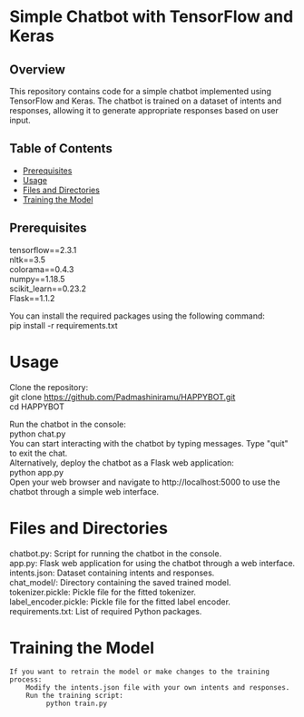 # Simple Chatbot with TensorFlow and Keras

## Overview
This repository contains code for a simple chatbot implemented using TensorFlow and Keras. The chatbot is trained on a dataset of intents and responses, allowing it to generate appropriate responses based on user input.

## Table of Contents
- [Prerequisites](#prerequisites)
- [Usage](#usage)
- [Files and Directories](#files-and-directories)
- [Training the Model](#training-the-model)

## Prerequisites
tensorflow==2.3.1   
nltk==3.5   
colorama==0.4.3   
numpy==1.18.5  
scikit_learn==0.23.2   
Flask==1.1.2   


You can install the required packages using the following command:  
       pip install -r requirements.txt

# Usage
   Clone the repository:  
          git clone https://github.com/Padmashiniramu/HAPPYBOT.git  
          cd HAPPYBOT  

   Run the chatbot in the console:   
         python chat.py   
   You can start interacting with the chatbot by typing messages. Type "quit" to exit the chat.   
   Alternatively, deploy the chatbot as a Flask web application:   
       python app.py    
   Open your web browser and navigate to http://localhost:5000 to use the chatbot through a simple web interface.

# Files and Directories
   chatbot.py: Script for running the chatbot in the console.  
   app.py: Flask web application for using the chatbot through a web interface.  
   intents.json: Dataset containing intents and responses.  
   chat_model/: Directory containing the saved trained model.  
   tokenizer.pickle: Pickle file for the fitted tokenizer.  
   label_encoder.pickle: Pickle file for the fitted label encoder.  
   requirements.txt: List of required Python packages.  

# Training the Model
    If you want to retrain the model or make changes to the training process:
        Modify the intents.json file with your own intents and responses.
        Run the training script:
             python train.py
